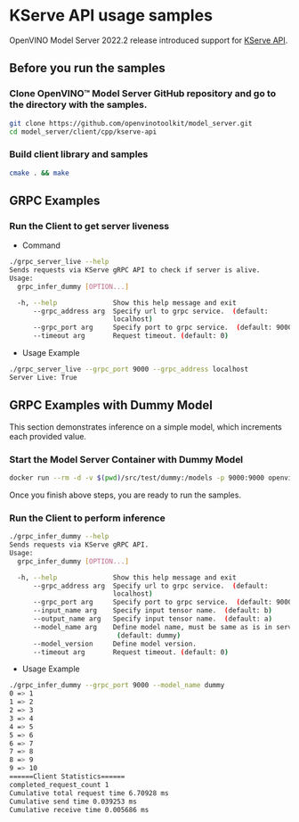 # KServe API usage samples

OpenVINO Model Server 2022.2 release introduced support for [KServe API](https://github.com/kserve/kserve/tree/master/docs/predict-api/v2).

## Before you run the samples

### Clone OpenVINO&trade; Model Server GitHub repository and go to the directory with the samples.
```Bash
git clone https://github.com/openvinotoolkit/model_server.git
cd model_server/client/cpp/kserve-api
```

### Build client library and samples
```Bash
cmake . && make
```

## GRPC Examples <a name="grpc-api"></a>

### Run the Client to get server liveness <a name="grpc-server-live"></a>

- Command

```Bash
./grpc_server_live --help
Sends requests via KServe gRPC API to check if server is alive.
Usage:
  grpc_infer_dummy [OPTION...]

  -h, --help              Show this help message and exit
      --grpc_address arg  Specify url to grpc service.  (default: 
                          localhost)
      --grpc_port arg     Specify port to grpc service.  (default: 9000)
      --timeout arg       Request timeout. (default: 0)
```

- Usage Example 

```Bash
./grpc_server_live --grpc_port 9000 --grpc_address localhost
Server Live: True
```

## GRPC Examples with Dummy Model

This section demonstrates inference on a simple model, which increments each provided value. 

### Start the Model Server Container with Dummy Model
```Bash
docker run --rm -d -v $(pwd)/src/test/dummy:/models -p 9000:9000 openvino/model_server:latest --model_name dummy --model_path /models --port 9000 
```

Once you finish above steps, you are ready to run the samples.

### Run the Client to perform inference

```Bash
./grpc_infer_dummy --help
Sends requests via KServe gRPC API.
Usage:
  grpc_infer_dummy [OPTION...]

  -h, --help              Show this help message and exit
      --grpc_address arg  Specify url to grpc service.  (default: 
                          localhost)
      --grpc_port arg     Specify port to grpc service.  (default: 9000)
      --input_name arg    Specify input tensor name.  (default: b)
      --output_name arg   Specify input tensor name.  (default: a)
      --model_name arg    Define model name, must be same as is in service. 
                           (default: dummy)
      --model_version     Define model version.
      --timeout arg       Request timeout. (default: 0)
```

- Usage Example

```Bash
./grpc_infer_dummy --grpc_port 9000 --model_name dummy
0 => 1
1 => 2
2 => 3
3 => 4
4 => 5
5 => 6
6 => 7
7 => 8
8 => 9
9 => 10
======Client Statistics======
completed_request_count 1
Cumulative total request time 6.70928 ms
Cumulative send time 0.039253 ms
Cumulative receive time 0.005686 ms
```